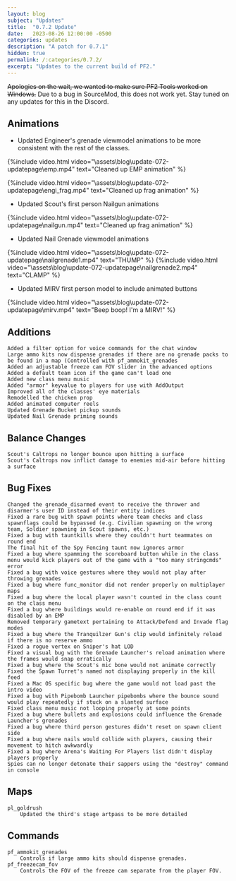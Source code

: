 ```yaml
---
layout: blog
subject: "Updates"
title:  "0.7.2 Update"
date:   2023-08-26 12:00:00 -0500
categories: updates
description: "A patch for 0.7.1"
hidden: true
permalink: /:categories/0.7.2/ 
excerpt: "Updates to the current build of PF2."
---
```


~~Apologies on the wait, we wanted to make sure PF2 Tools worked on Windows.~~ Due to a bug in SourceMod, this does not work yet. Stay tuned on any updates for this in the Discord.

## Animations
- Updated Engineer's grenade viewmodel animations to be more consistent with the rest of the classes.

{%include video.html video="\assets\blog\update-072-updatepage\emp.mp4" text="Cleaned up EMP animation" %}

{%include video.html video="\assets\blog\update-072-updatepage\engi_frag.mp4" text="Cleaned up frag animation" %}

- Updated Scout's first person Nailgun animations

{%include video.html video="\assets\blog\update-072-updatepage\nailgun.mp4" text="Cleaned up frag animation" %}

- Updated Nail Grenade viewmodel animations

{%include video.html video="\assets\blog\update-072-updatepage\nailgrenade1.mp4" text="THUMP" %}
{%include video.html video="\assets\blog\update-072-updatepage\nailgrenade2.mp4" text="CLAMP" %}

- Updated MIRV first person model to include animated buttons

{%include video.html video="\assets\blog\update-072-updatepage\mirv.mp4" text="Beep boop! I'm a MIRV!" %}



## Additions
	Added a filter option for voice commands for the chat window
	Large ammo kits now dispense grenades if there are no grenade packs to be found in a map (Controlled with pf_ammokit_grenades
	Added an adjustable freeze cam FOV slider in the advanced options
	Added a default team icon if the game can't load one
	Added new class menu music
	Added "armor" keyvalue to players for use with AddOutput
	Improved all of the classes' eye materials
	Remodelled the chicken prop
	Added animated computer reels
 	Updated Grenade Bucket pickup sounds
	Updated Nail Grenade priming sounds
	
## Balance Changes
	Scout's Caltrops no longer bounce upon hitting a surface
	Scout's Caltrops now inflict damage to enemies mid-air before hitting a surface
	
## Bug Fixes
	Changed the grenade_disarmed event to receive the thrower and disarmer's user ID instead of their entity indices
	Fixed a rare bug with spawn points where team checks and class spawnflags could be bypassed (e.g. Civilian spawning on the wrong team, Soldier spawning in Scout spawns, etc.)
	Fixed a bug with tauntkills where they couldn't hurt teammates on round end
	The final hit of the Spy Fencing taunt now ignores armor 
	Fixed a bug where spamming the scoreboard button while in the class menu would kick players out of the game with a "too many stringcmds" error
	Fixed a bug with voice gestures where they would not play after throwing grenades
	Fixed a bug where func_monitor did not render properly on multiplayer maps
	Fixed a bug where the local player wasn't counted in the class count on the class menu
	Fixed a bug where buildings would re-enable on round end if it was disabled by an EMP
	Removed temporary gametext pertaining to Attack/Defend and Invade flag modes
	Fixed a bug where the Tranquilzer Gun's clip would infinitely reload if there is no reserve ammo
	Fixed a rogue vertex on Sniper's hat LOD
	Fixed a visual bug with the Grenade Launcher's reload animation where the frames would snap erratically
	Fixed a bug where the Scout's mic bone would not animate correctly
	Fixed the Spawn Turret's named not displaying properly in the kill feed
	Fixed a Mac OS specific bug where the game would not load past the intro video
	Fixed a bug with Pipebomb Launcher pipebombs where the bounce sound would play repeatedly if stuck on a slanted surface
	Fixed class menu music not looping properly at some points
	Fixed a bug where bullets and explosions could influence the Grenade Launcher's grenades
	Fixed a bug where third person gestures didn't reset on spawn client side
	Fixed a bug where nails would collide with players, causing their movement to hitch awkwardly
	Fixed a bug where Arena's Waiting For Players list didn't display players properly
	Spies can no longer detonate their sappers using the "destroy" command in console

## Maps
	pl_goldrush
		Updated the third's stage artpass to be more detailed
		
## Commands
	pf_ammokit_grenades
		Controls if large ammo kits should dispense grenades.
	pf_freezecam_fov
		Controls the FOV of the freeze cam separate from the player FOV.